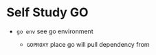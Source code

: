 # Self Study GO


- ```go env``` see go environment

  - `GOPROXY` place go will pull dependency from
